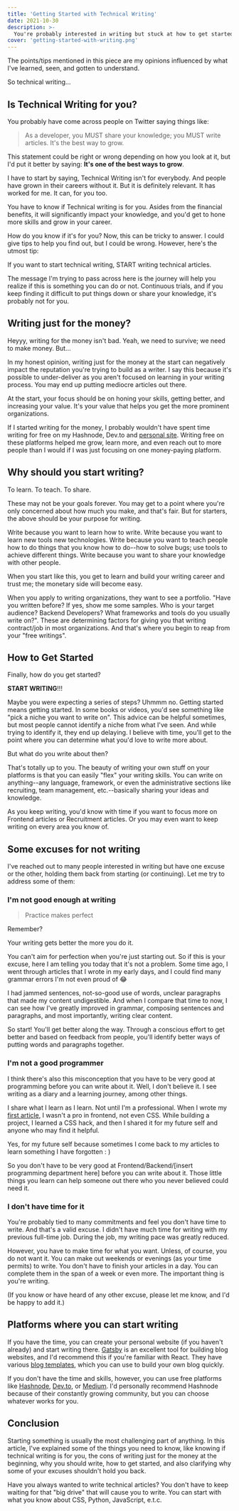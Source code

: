 ```yaml
---
title: 'Getting Started with Technical Writing'
date: 2021-10-30
description: >-
  You're probably interested in writing but stuck at how to get started. In this article, I share different tips from identifying if writing is for you, the effect of writing just for money at the start and how to get started.
cover: 'getting-started-with-writing.png'
---
```


The points/tips mentioned in this piece are my opinions influenced by what I've learned, seen, and gotten to understand.

So technical writing...

## Is Technical Writing for you?

You probably have come across people on Twitter saying things like:

> As a developer, you MUST share your knowledge; you MUST write articles. It's the best way to grow.

This statement could be right or wrong depending on how you look at it, but I'd put it better by saying: **It's one of the best ways to grow**.

I have to start by saying, Technical Writing isn't for everybody. And people have grown in their careers without it. But it is definitely relevant. It has worked for me. It can, for you too.

You have to know if Technical writing is for you. Asides from the financial benefits, it will significantly impact your knowledge, and you'd get to hone more skills and grow in your career.

How do you know if it's for you? Now, this can be tricky to answer. I could give tips to help you find out, but I could be wrong. However, here's the utmost tip:

If you want to start technical writing, START writing technical articles.

The message I'm trying to pass across here is the journey will help you realize if this is something you can do or not. Continuous trials, and if you keep finding it difficult to put things down or share your knowledge, it's probably not for you.

## Writing just for the money?

Heyyy, writing for the money isn't bad. Yeah, we need to survive; we need to make money. But...

In my honest opinion, writing just for the money at the start can negatively impact the reputation you're trying to build as a writer. I say this because it's possible to under-deliver as you aren't focused on learning in your writing process. You may end up putting mediocre articles out there.

At the start, your focus should be on honing your skills, getting better, and increasing your value. It's your value that helps you get the more prominent organizations.

If I started writing for the money, I probably wouldn't have spent time writing for free on my Hashnode, Dev.to and [personal site](https://dillionmegida.com/). Writing free on these platforms helped me grow, learn more, and even reach out to more people than I would if I was just focusing on one money-paying platform.

## Why should you start writing?

To learn. To teach. To share.

These may not be your goals forever. You may get to a point where you're only concerned about how much you make, and that's fair. But for starters, the above should be your purpose for writing.

Write because you want to learn how to write. Write because you want to learn new tools new technologies. Write because you want to teach people how to do things that you know how to do--how to solve bugs; use tools to achieve different things. Write because you want to share your knowledge with other people.

When you start like this, you get to learn and build your writing career and trust me; the monetary side will become easy.

When you apply to writing organizations, they want to see a portfolio. "Have you written before? If yes, show me some samples. Who is your target audience? Backend Developers? What frameworks and tools do you usually write on?". These are determining factors for giving you that writing contract/job in most organizations. And that's where you begin to reap from your "free writings".

## How to Get Started

Finally, how do you get started?

**START WRITING**!!!

Maybe you were expecting a series of steps? Uhmmm no. Getting started means getting started. In some books or videos, you'd see something like "pick a niche you want to write on". This advice can be helpful sometimes, but most people cannot identify a niche from what I've seen. And while trying to identify it, they end up delaying. I believe with time, you'll get to the point where you can determine what you'd love to write more about.

But what do you write about then?

That's totally up to you. The beauty of writing your own stuff on your platforms is that you can easily "flex" your writing skills. You can write on anything--any language, framework, or even the administrative sections like recruiting, team management, etc.--basically sharing your ideas and knowledge.

As you keep writing, you'd know with time if you want to focus more on Frontend articles or Recruitment articles. Or you may even want to keep writing on every area you know of.

## Some excuses for not writing

I've reached out to many people interested in writing but have one excuse or the other, holding them back from starting (or continuing). Let me try to address some of them:

### I'm not good enough at writing

> Practice makes perfect

Remember?

Your writing gets better the more you do it.

You can't aim for perfection when you're just starting out. So if this is your excuse, here I am telling you today that it's not a problem. Some time ago, I went through articles that I wrote in my early days, and I could find many grammar errors I'm not even proud of 😂

I had jammed sentences, not-so-good use of words, unclear paragraphs that made my content undigestible. And when I compare that time to now, I can see how I've greatly improved in grammar, composing sentences and paragraphs, and most importantly, writing clear content.

So start! You'll get better along the way. Through a conscious effort to get better and based on feedback from people, you'll identify better ways of putting words and paragraphs together.

### I'm not a good programmer

I think there's also this misconception that you have to be very good at programming before you can write about it. Well, I don't believe it. I see writing as a diary and a learning journey, among other things.

I share what I learn as I learn. Not until I'm a professional. When I wrote my [first article](https://dev.to/dillionmegida/making-sticky-column-with-grid-area-5eph), I wasn't a pro in frontend, not even CSS. While building a project, I learned a CSS hack, and then I shared it for my future self and anyone who may find it helpful.

Yes, for my future self because sometimes I come back to my articles to learn something I have forgotten : )

So you don't have to be very good at Frontend/Backend/[insert programming department here] before you can write about it. Those little things you learn can help someone out there who you never believed could need it.

### I don't have time for it

You're probably tied to many commitments and feel you don't have time to write. And that's a valid excuse. I didn't have much time for writing with my previous full-time job. During the job, my writing pace was greatly reduced.

However, you have to make time for what you want. Unless, of course, you do not want it. You can make out weekends or evenings (as your time permits) to write. You don't have to finish your articles in a day. You can complete them in the span of a week or even more. The important thing is you're writing.

(If you know or have heard of any other excuse, please let me know, and I'd be happy to add it.)

## Platforms where you can start writing

If you have the time, you can create your personal website (if you haven't already) and start writing there. [Gatsby](https://www.gatsbyjs.com/) is an excellent tool for building blog websites, and I'd recommend this if you're familiar with React. They have various [blog templates](https://www.gatsbyjs.com/starters/gatsbyjs/gatsby-starter-blog), which you can use to build your own blog quickly.

If you don't have the time and skills, however, you can use free platforms like [Hashnode](http://hashnode.com/), [Dev.to](http://dev.to/), or [Medium](https://medium.com/). I'd personally recommend Hashnode because of their constantly growing community, but you can choose whatever works for you.

## Conclusion

Starting something is usually the most challenging part of anything. In this article, I've explained some of the things you need to know, like knowing if technical writing is for you, the cons of writing just for the money at the beginning, why you should write, how to get started, and also clarifying why some of your excuses shouldn't hold you back.

Have you always wanted to write technical articles? You don't have to keep waiting for that "big drive" that will cause you to write. You can start with what you know about CSS, Python, JavaScript, e.t.c.
